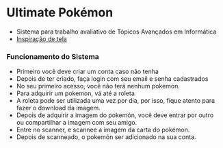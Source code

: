 # Ultimate Pokémon
* Sistema para trabalho avaliativo de Tópicos Avançados em Informática 
* [Inspiração de tela](https://dribbble.com/shots/20914492--Porche-Taycan-Landing-Page)
### Funcionamento do Sistema
* Primeiro você deve criar um conta caso não tenha 
* Depois de ter criado, faça login com seu email e senha cadastrados
* No seu primeiro acesso, você não terá nenhum pokemon.
* Para adquirir um pokemon, vá até a roleta
* A roleta pode ser utilizada uma vez por dia, por isso, fique atento para fazer o download da imagem.
* Depois de adquirir a imagem do pokemón, você deve entrar por outro ou compartilhar a imagem com seu amigo.
* Entre no scanner, e scannee a imagem da carta do pokémon.
* Depois de scanneado, o pokemón ser adicionado na sua conta.